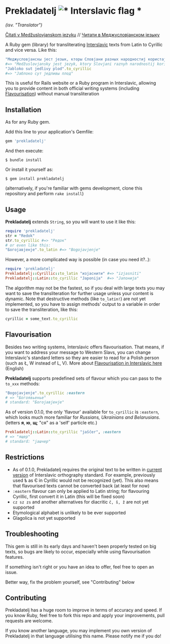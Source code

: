 # Prekladatelj ![* Interslavic flag *](http://steen.free.fr/interslavic/slovianski.ico)

*(isv. "Translator")*

[Čitati v Medžuslovjanskom jezyku](README_isl_la.md) // [Читати в Меджусловjанском jезыку](README_isl_cy.md)

A Ruby gem (library) for transliterating [Interslavic](http://steen.free.fr/interslavic/index.html) texts from Latin to Cyrillic and vice versa.
Like this:

```ruby
"Меджусловјанскы јест језык, кторы Словјани разных народностиј користајут".to_latin
#=> "Medžuslovjansky jest jezyk, ktory Slovjani raznyh narodnostij koristajut"
"Jabloko sut jedlivy plod".to_cyrillic
#=> "Јаблоко сут једливы плод"
```
This is useful for Rails website or a Ruby program in Interslavic, allowing you to provide content in both official writing systems (including [Flavourisation](#Flavourisation)) without manual transliteration

## Installation
As for any Ruby gem.

Add this line to your application's Gemfile:

```ruby
gem 'prekladatelj'
```

And then execute:

    $ bundle install

Or install it yourself as:

    $ gem install prekladatelj

(alternatively, if you're familiar with gems development, clone this repository and perform ``rake install``)
## Usage

**Prekladatelj** extends ``String``, so you will want to use it like this:

```ruby
require 'prekladatelj'
str = "Redok"
str.to_cyrillic #=> "Редок"
# or even like this:
"Богоjaвjeнje".to_latin #=> "Bogojavjenje"
```

However, a more complicated way is possible (in case you need it?..):
```ruby
require 'prekladatelj'
Prekladatelj::Cyrillic::to_latin "изjаснити" #=> "izjasniti"
Prekladatelj::Latin::to_cyrillic "Japonija"  #=> "Јапонија"
```
The algorithm may not be the fastest, so if you deal with large texts you may want to save 
the transliteration for further usage unless your content is dynamic.
Note that destructive methods (like ``to_latin!``) are not yet implemented, so you have to assign methods' output to a variable
in order to save the transliteration, like this:
```ruby
cyrillic = some_text.to_cyrillic
```

## Flavourisation

Besides two writing systems, Interslavic offers flavourisation. That means, if you want to address your message to Western Slavs,
 you can change Interslavic's standard letters so they are easier to read
 for a Polish person (such as Ł, W instead of L, V). More about [Flavourisation in Interslavic here](http://steen.free.fr/interslavic/flavorizacija.html) (English)
 
**Prekladatelj** supports predefined sets of flavour which you can pass to the ``to_xxx`` methods:

```ruby
"Bogojavjenje".to_cyrillic :eastern 
# => "Богоявьенье" 
# standard: "Богоjaвjeнje"
``` 

As of version 0.1.0, the only 'flavour' available for ``to_cyrillic`` is ``:eastern``, which looks much more familiar for *Russians, Ukrainians and Belarusians*.
(letters **я**, **ю**, **щ**; "ся" as a 'self' particle etc.)
```ruby
Prekladatelj::Latin::to_cyrillic "jaščer", :eastern
# => "ящер"
# standard: "jашчер"
```

## Restrictions
* As of 0.1.0, Prekladatelj requires the original text to be written in [current version](http://steen.free.fr/interslavic/orthography.html#standard_alphabet) 
of Interslavic orthography standard. For example, previously used ѣ as Є in Cyrillic would not be recognized (yet). This
also means that flavourised texts cannot be converted back (at least for now)
* ``:eastern`` flavour can only be applied to Latin string; for flavouring Cyrillic, first convert it in Latin (this will be fixed soon) 
* ``cz sz zs`` and another alternatives for diacritic ``č, š, ž`` are not yet supported
* Etymological alphabet is unlikely to be ever supported
* Glagolica is not yet supported

## Troubleshooting
This gem is still in its early days and haven't been properly tested on big texts, so bugs are likely
to occur, especially while using flavourisation features.

If something isn't right or you have an idea to offer, feel free to open an issue.

Better way, fix the problem yourself, see "Contributing" below

## Contributing

Prekladatelj has a huge room to improve in terms of accuracy and speed. If you know Ruby, feel free to fork this repo
and apply your improvements, pull requests are welcome.

If you know another language, you may implement you own version of Prekladatelj in that language
utilising this name. Please notify me if you do!